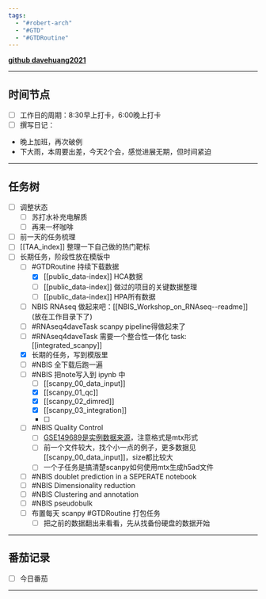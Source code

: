 ```yaml
---
tags:
  - "#robert-arch"
  - "#GTD"
  - "#GTDRoutine"
---
```

[**github davehuang2021**](https://github.com/davehuang2021)

---
## 时间节点

- [ ] 工作日的周期：8:30早上打卡，6:00晚上打卡
- [ ] 撰写日记：
- 晚上加班，再次破例
- 下大雨，本周要出差，今天2个会，感觉进展无期，但时间紧迫
---
## 任务树

- [ ] 调整状态
	- [ ] 苏打水补充电解质
	- [ ] 再来一杯咖啡
- [ ] 前一天的任务梳理
- [ ] [[TAA_index]] 整理一下自己做的热门靶标
- [ ] 长期任务，阶段性放在模版中
	- [ ] #GTDRoutine 持续下载数据
		- [x] [[public_data-index]] HCA数据
		- [ ] [[public_data-index]] 做过的项目的关键数据整理
		- [ ] [[public_data-index]] HPA所有数据
	- [ ] NBIS RNAseq 做起来吧：[[NBIS_Workshop_on_RNAseq--readme]] (放在工作目录下了)
	- [ ] #RNAseq4daveTask scanpy pipeline得做起来了
	- [ ] #RNAseq4daveTask 需要一个整合性一体化 task: [[integrated_scanpy]]
    - [x] 长期的任务，写到模版里
    - [ ] #NBIS 全下载后跑一遍
    - [ ] #NBIS 把note写入到 ipynb 中
	    - [ ] [[scanpy_00_data_input]]
	    - [x] [[scanpy_01_qc]]
	    - [x] [[scanpy_02_dimred]]
	    - [x] [[scanpy_03_integration]]
	    - [ ] 
    - [ ] #NBIS Quality Control
	    - [ ] [GSE149689是实例数据来源](https://www.ncbi.nlm.nih.gov/geo/query/acc.cgi?acc=GSE149689)，注意格式是mtx形式 
	    - [ ] 前一个文件较大，找个小一点的例子，更多数据见[[scanpy_00_data_input]]，size都比较大
	    - [ ] 一个子任务是搞清楚scanpy如何使用mtx生成h5ad文件
    - [ ] #NBIS doublet prediction in a SEPERATE notebook
    - [ ] #NBIS Dimensionality reduction
    - [ ] #NBIS Clustering and annotation
    - [ ] #NBIS pseudobulk
    - [ ] 布置每天 scanpy #GTDRoutine 打包任务
	    - [ ] 把之前的数据翻出来看看，先从找备份硬盘的数据开始
    
---
## 番茄记录

- [ ] 今日番茄

---
